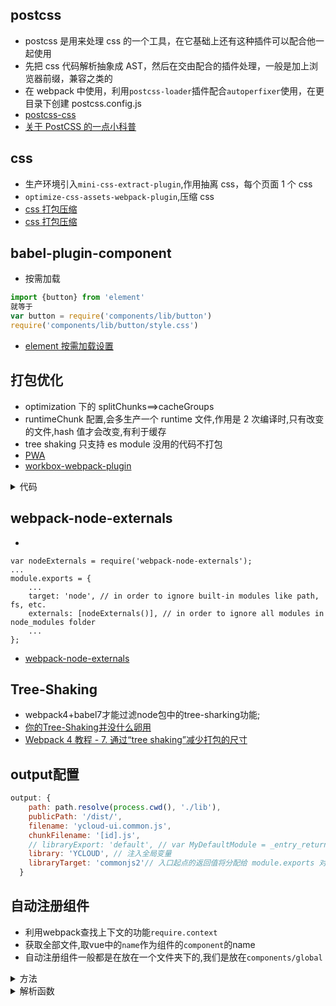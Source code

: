<!--
 * @Author: yangjj
 * @Date: 2019-08-13 09:01:16
 * @LastEditors: yangjj
 * @LastEditTime: 2019-08-21 10:57:02
 * @Description: file content
 -->
## postcss
- postcss 是用来处理 css 的一个工具，在它基础上还有这种插件可以配合他一起使用
- 先把 css 代码解析抽象成 AST，然后在交由配合的插件处理，一般是加上浏览器前缀，兼容之类的
- 在 webpack 中使用，利用`postcss-loader`插件配合`autoperfixer`使用，在更目录下创建 postcss.config.js
- [postcss-css](https://www.ibm.com/developerworks/cn/web/1604-postcss-css/index.html)
- [关于 PostCSS 的一点小科普](https://juejin.im/post/5a31ef8f6fb9a0450b6666a0)

## css
- 生产环境引入`mini-css-extract-plugin`,作用抽离 css，每个页面 1 个 css
- `optimize-css-assets-webpack-plugin`,压缩 css
- [css 打包压缩](https://blog.csdn.net/lsvtogergo/article/details/84959009)
- [css 打包压缩](https://zhuanlan.zhihu.com/p/37251575)

## babel-plugin-component
- 按需加载

```js
import {button} from 'element'
就等于
var button = require('components/lib/button')
require('components/lib/button/style.css')
```

- [element 按需加载设置](https://segmentfault.com/a/1190000015884948)

## 打包优化

- optimization 下的 splitChunks==>cacheGroups
- runtimeChunk 配置,会多生产一个 runtime 文件,作用是 2 次编译时,只有改变的文件,hash 值才会改变,有利于缓存
- tree shaking 只支持 es module 没用的代码不打包
- [PWA](https://blog.csdn.net/i10630226/article/details/78885664)
- [workbox-webpack-plugin](https://blog.csdn.net/mjzhang1993/article/details/79584854)

<details>
<summary>代码</summary>

```js
module.exports = {
  //...
  optimization: {
    usedExports: true,//生产环境默认打开的
    runtimeChunk:{
        name:'runtime'
    },
    splitChunks: {
      chunks: 'async', //同步/异步
      minSize: 30000, //基于多少时才做代码分割
      maxSize: 0,
      minChunks: 1,
      maxAsyncRequests: 5,
      maxInitialRequests: 3,
      automaticNameDelimiter: '~',
      name: true,
      cacheGroups: { //分组打包,针对同步打包
        vendors: {
          test: /[\\/]node_modules[\\/]/,
          priority: -10
        },
        default: {
          minChunks: 2,
          priority: -20,
          reuseExistingChunk: true //以打包的就不会重复打包了
        }
      }
    }
  }
};
```
</details>

## webpack-node-externals
* 
```
var nodeExternals = require('webpack-node-externals');
...
module.exports = {
    ...
    target: 'node', // in order to ignore built-in modules like path, fs, etc.
    externals: [nodeExternals()], // in order to ignore all modules in node_modules folder
    ...
};
```
* [webpack-node-externals](https://www.npmjs.com/package/webpack-node-externals)

## Tree-Shaking
* webpack4+babel7才能过滤node包中的tree-sharking功能;
* [你的Tree-Shaking并没什么卵用](https://juejin.im/post/5a5652d8f265da3e497ff3de)
* [Webpack 4 教程 - 7. 通过“tree shaking”减少打包的尺寸](https://segmentfault.com/a/1190000016767989)

## output配置
```js
output: {
    path: path.resolve(process.cwd(), './lib'),
    publicPath: '/dist/',
    filename: 'ycloud-ui.common.js',
    chunkFilename: '[id].js',
    // libraryExport: 'default', // var MyDefaultModule = _entry_return_.default
    library: 'YCLOUD', // 注入全局变量
    libraryTarget: 'commonjs2'// 入口起点的返回值将分配给 module.exports 对象
  }
```


## 自动注册组件
* 利用webpack查找上下文的功能`require.context`
* 获取全部文件,取vue中的`name`作为组件的`component`的name
* 自动注册组件一般都是在放在一个文件夹下的,我们是放在`components/global`

<details>
<summary>方法</summary>

``` js
import Vue from 'vue';
// 自动加载 global 目录下的 .vue 结尾的文件
/**
 * @description: 
 * @param {参数1:相对路径} 
 * @param {参数2:是否深度查找} 
 * @param {参数3:正则匹配} 
 * @return: 返回一个函数
 */
const componentsContext = require.context('./', true, /index.vue$/);

componentsContext.keys().forEach(component => {
    const componentConfig = componentsContext(component);
    // 兼容 import export 和 require module.export 两种规范
    const ctrl = componentConfig.default || componentConfig;
    Vue.component(ctrl.name, ctrl);
});

```
</details>


<details>
<summary>解析函数</summary>

```js
var map = {
	"./corpDict/index.vue": "./src/components/global/corpDict/index.vue",
	"./dateRangePicker/index.vue": "./src/components/global/dateRangePicker/index.vue",
	"./extendSelect/index.vue": "./src/components/global/extendSelect/index.vue",
	"./filePreview/index.vue": "./src/components/global/filePreview/index.vue",
	"./print/index.vue": "./src/components/global/print/index.vue"
};
function webpackContext(req) {
	var id = webpackContextResolve(req);
	return __webpack_require__(id);
}
function webpackContextResolve(req) {
	var id = map[req];
	if(!(id + 1)) { // check for number or string
		var e = new Error("Cannot find module '" + req + "'");
		e.code = 'MODULE_NOT_FOUND';
		throw e;
	}
	return id;
}
webpackContext.keys = function webpackContextKeys() {
	return Object.keys(map);
};
webpackContext.resolve = webpackContextResolve;
module.exports = webpackContext;
webpackContext.id = "./src/components/global sync recursive index.vue$";
```
</details>
